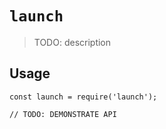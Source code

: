 # `launch`

> TODO: description

## Usage

```
const launch = require('launch');

// TODO: DEMONSTRATE API
```
